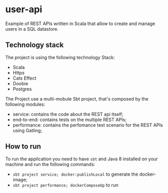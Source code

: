 # user-api
Example of REST APIs written in Scala that allow to create and manage users in a SQL datastore.

## Technology stack

The project is using the following technology Stack:
* Scala
* Https
* Cats Effect
* Doobie
* Postgres


The Project use a multi-mobule Sbt project, that's composed by the following modules:
* service: contains the code about the REST api itself;
* end-to-end: contains tests on the multiple REST APIs;
* performance: contains the perfomance test scenario for the REST APIs using Gatling;

## How to run
To run the application you need to have `sbt` and Java 8 installed on your machine and run the following commands:
* `sbt project service; docker:publishLocal` to generate the docker-image;
* `sbt project performance; dockerComposeUp` to run 